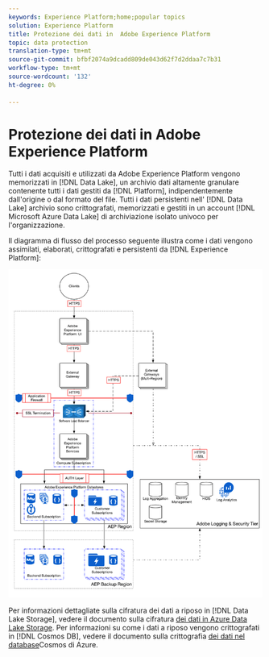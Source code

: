 ```yaml
---
keywords: Experience Platform;home;popular topics
solution: Experience Platform
title: Protezione dei dati in  Adobe Experience Platform
topic: data protection
translation-type: tm+mt
source-git-commit: bfbf2074a9dcadd809de043d62f7d2ddaa7c7b31
workflow-type: tm+mt
source-wordcount: '132'
ht-degree: 0%

---
```



# Protezione dei dati in  Adobe Experience Platform

Tutti i dati acquisiti e utilizzati da  Adobe Experience Platform vengono memorizzati in [!DNL Data Lake], un archivio dati altamente granulare contenente tutti i dati gestiti da [!DNL Platform], indipendentemente dall&#39;origine o dal formato del file. Tutti i dati persistenti nell&#39; [!DNL Data Lake] archivio sono crittografati, memorizzati e gestiti in un account [!DNL Microsoft Azure Data Lake] di archiviazione isolato univoco per l&#39;organizzazione.

Il diagramma di flusso del processo seguente illustra come i dati vengono assimilati, elaborati, crittografati e persistenti da [!DNL Experience Platform]:

![](images/data-protection/flow.png)

Per informazioni dettagliate sulla cifratura dei dati a riposo in [!DNL Data Lake Storage], vedere il documento sulla cifratura [dei dati in Azure Data Lake Storage](https://docs.microsoft.com/en-us/azure/data-lake-store/data-lake-store-encryption). Per informazioni su come i dati a riposo vengono crittografati in [!DNL Cosmos DB], vedere il documento sulla crittografia [dei dati nel database](https://docs.microsoft.com/en-us/azure/cosmos-db/database-encryption-at-rest)Cosmos di Azure.